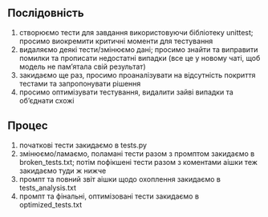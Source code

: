## Послідовність
1) створюємо тести для завдання використовуючи бібліотеку unittest; просимо виокремити критичні моменти для тестування
2) видаляємо деякі тести/змінюємо дані; просимо знайти та виправити помилки та прописати недостатні випадки (все це у новому чаті, щоб модель не памʼятала свій результат)
3) закидаємо ще раз, просимо проаналізувати на відсутність покриття тестами та запропонувати рішення
4) просимо оптимізувати тестування, видалити зайві випадки та обʼєднати схожі

## Процес
1) початкові тести закидаємо в tests.py
2) змінюємо/ламаємо, поламані тести разом з промптом закидаємо в broken_tests.txt; потім пофікшені тести разом з коментами аішки теж закидаємо туди ж нижче
3) промпт та повний звіт аішки щодо охоплення закидаємо в tests_analysis.txt
4) промпт та фінальні, оптимізовані тести закидаємо в optimized_tests.txt